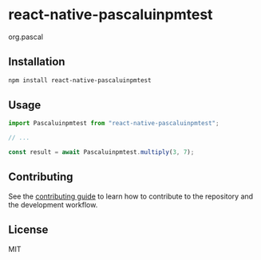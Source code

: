 # react-native-pascaluinpmtest

org.pascal

## Installation

```sh
npm install react-native-pascaluinpmtest
```

## Usage

```js
import Pascaluinpmtest from "react-native-pascaluinpmtest";

// ...

const result = await Pascaluinpmtest.multiply(3, 7);
```

## Contributing

See the [contributing guide](CONTRIBUTING.md) to learn how to contribute to the repository and the development workflow.

## License

MIT
